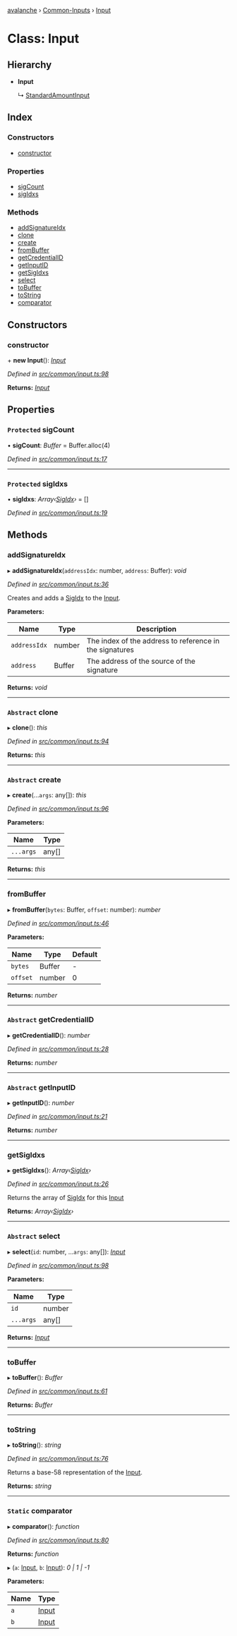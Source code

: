 [avalanche](../README.md) › [Common-Inputs](../modules/common_inputs.md) › [Input](common_inputs.input.md)

# Class: Input

## Hierarchy

* **Input**

  ↳ [StandardAmountInput](common_inputs.standardamountinput.md)

## Index

### Constructors

* [constructor](common_inputs.input.md#constructor)

### Properties

* [sigCount](common_inputs.input.md#protected-sigcount)
* [sigIdxs](common_inputs.input.md#protected-sigidxs)

### Methods

* [addSignatureIdx](common_inputs.input.md#addsignatureidx)
* [clone](common_inputs.input.md#abstract-clone)
* [create](common_inputs.input.md#abstract-create)
* [fromBuffer](common_inputs.input.md#frombuffer)
* [getCredentialID](common_inputs.input.md#abstract-getcredentialid)
* [getInputID](common_inputs.input.md#abstract-getinputid)
* [getSigIdxs](common_inputs.input.md#getsigidxs)
* [select](common_inputs.input.md#abstract-select)
* [toBuffer](common_inputs.input.md#tobuffer)
* [toString](common_inputs.input.md#tostring)
* [comparator](common_inputs.input.md#static-comparator)

## Constructors

###  constructor

\+ **new Input**(): *[Input](common_inputs.input.md)*

*Defined in [src/common/input.ts:98](https://github.com/ava-labs/avalanchejs/blob/a2feb77/src/common/input.ts#L98)*

**Returns:** *[Input](common_inputs.input.md)*

## Properties

### `Protected` sigCount

• **sigCount**: *Buffer* = Buffer.alloc(4)

*Defined in [src/common/input.ts:17](https://github.com/ava-labs/avalanchejs/blob/a2feb77/src/common/input.ts#L17)*

___

### `Protected` sigIdxs

• **sigIdxs**: *Array‹[SigIdx](common_signature.sigidx.md)›* = []

*Defined in [src/common/input.ts:19](https://github.com/ava-labs/avalanchejs/blob/a2feb77/src/common/input.ts#L19)*

## Methods

###  addSignatureIdx

▸ **addSignatureIdx**(`addressIdx`: number, `address`: Buffer): *void*

*Defined in [src/common/input.ts:36](https://github.com/ava-labs/avalanchejs/blob/a2feb77/src/common/input.ts#L36)*

Creates and adds a [SigIdx](common_signature.sigidx.md) to the [Input](common_inputs.input.md).

**Parameters:**

Name | Type | Description |
------ | ------ | ------ |
`addressIdx` | number | The index of the address to reference in the signatures |
`address` | Buffer | The address of the source of the signature  |

**Returns:** *void*

___

### `Abstract` clone

▸ **clone**(): *this*

*Defined in [src/common/input.ts:94](https://github.com/ava-labs/avalanchejs/blob/a2feb77/src/common/input.ts#L94)*

**Returns:** *this*

___

### `Abstract` create

▸ **create**(...`args`: any[]): *this*

*Defined in [src/common/input.ts:96](https://github.com/ava-labs/avalanchejs/blob/a2feb77/src/common/input.ts#L96)*

**Parameters:**

Name | Type |
------ | ------ |
`...args` | any[] |

**Returns:** *this*

___

###  fromBuffer

▸ **fromBuffer**(`bytes`: Buffer, `offset`: number): *number*

*Defined in [src/common/input.ts:46](https://github.com/ava-labs/avalanchejs/blob/a2feb77/src/common/input.ts#L46)*

**Parameters:**

Name | Type | Default |
------ | ------ | ------ |
`bytes` | Buffer | - |
`offset` | number | 0 |

**Returns:** *number*

___

### `Abstract` getCredentialID

▸ **getCredentialID**(): *number*

*Defined in [src/common/input.ts:28](https://github.com/ava-labs/avalanchejs/blob/a2feb77/src/common/input.ts#L28)*

**Returns:** *number*

___

### `Abstract` getInputID

▸ **getInputID**(): *number*

*Defined in [src/common/input.ts:21](https://github.com/ava-labs/avalanchejs/blob/a2feb77/src/common/input.ts#L21)*

**Returns:** *number*

___

###  getSigIdxs

▸ **getSigIdxs**(): *Array‹[SigIdx](common_signature.sigidx.md)›*

*Defined in [src/common/input.ts:26](https://github.com/ava-labs/avalanchejs/blob/a2feb77/src/common/input.ts#L26)*

Returns the array of [SigIdx](common_signature.sigidx.md) for this [Input](common_inputs.input.md)

**Returns:** *Array‹[SigIdx](common_signature.sigidx.md)›*

___

### `Abstract` select

▸ **select**(`id`: number, ...`args`: any[]): *[Input](common_inputs.input.md)*

*Defined in [src/common/input.ts:98](https://github.com/ava-labs/avalanchejs/blob/a2feb77/src/common/input.ts#L98)*

**Parameters:**

Name | Type |
------ | ------ |
`id` | number |
`...args` | any[] |

**Returns:** *[Input](common_inputs.input.md)*

___

###  toBuffer

▸ **toBuffer**(): *Buffer*

*Defined in [src/common/input.ts:61](https://github.com/ava-labs/avalanchejs/blob/a2feb77/src/common/input.ts#L61)*

**Returns:** *Buffer*

___

###  toString

▸ **toString**(): *string*

*Defined in [src/common/input.ts:76](https://github.com/ava-labs/avalanchejs/blob/a2feb77/src/common/input.ts#L76)*

Returns a base-58 representation of the [Input](common_inputs.input.md).

**Returns:** *string*

___

### `Static` comparator

▸ **comparator**(): *function*

*Defined in [src/common/input.ts:80](https://github.com/ava-labs/avalanchejs/blob/a2feb77/src/common/input.ts#L80)*

**Returns:** *function*

▸ (`a`: [Input](common_inputs.input.md), `b`: [Input](common_inputs.input.md)): *0 | 1 | -1*

**Parameters:**

Name | Type |
------ | ------ |
`a` | [Input](common_inputs.input.md) |
`b` | [Input](common_inputs.input.md) |
